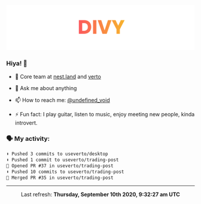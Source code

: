 
![](https://github.com/divy-work/divy-work/raw/master/assets/divy.png)

### Hiya! 👋

- 🔭 Core team at [nest.land](https://github.com/nestdotland/nest.land) and [verto](https://github.com/useverto/verto)

- 💬 Ask me about anything

- 📫 How to reach me: [@undefined_void](https://instagram.com/divy.exe)

- ⚡ Fun fact: I play guitar, listen to music, enjoy meeting new people, kinda introvert.

### 🗣 My activity:

```
⬆️ Pushed 3 commits to useverto/desktop
⬆️ Pushed 1 commit to useverto/trading-post
💪 Opened PR #37 in useverto/trading-post
⬆️ Pushed 10 commits to useverto/trading-post
🎉 Merged PR #35 in useverto/trading-post
```

------------
<p align="center">Last refresh: <b>Thursday, September 10th 2020, 9:32:27 am UTC</b></p>
